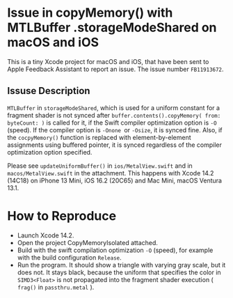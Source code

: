 # Issue in copyMemory() with MTLBuffer .storageModeShared on macOS and iOS

This is a tiny Xcode project for macOS and iOS, that have been sent to Apple Feedback Assistant to report an issue.
The issue number `FB11913672`.

## Issuse Description

`MTLBuffer` in `storageModeShared`, which is used for a uniform constant for a fragment shader is not synced after  `buffer.contents().copyMemory( from:  byteCount: )` is called for it, if the Swift compiler optimization option is `-O` (speed).
If the compiler option is `-Onone `or `-Osize`, it is synced fine.
Also, if the `cocpyMemory()` function is replaced with element-by-element assignments using buffered pointer, it is synced regardless of the compiler optimization option specified.

Please see `updateUniformBuffer()` in `ios/MetalView.swift` and in `macos/MetalView.swift` in the attachment.
This happens with Xcode 14.2 (14C18) on iPhone 13 Mini, iOS 16.2 (20C65) and Mac Mini, macOS Ventura 13.1.

# How to Reproduce
- Launch Xcode 14.2.
- Open the project CopyMemoryIsolated attached.
- Build with the swift compilation optimization `-O` (speed), for example with the build configuration `Release`.
- Run the program. It should show a triangle with varying gray scale, but it does not. It stays black, because the uniform that specifies the color in  `SIMD3<Float>` is not propagated into the fragment shader execution ( `frag()` in `passthru.metal` ).
